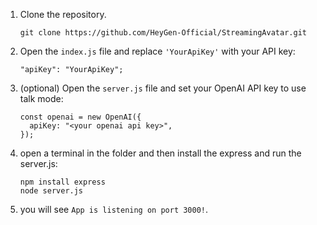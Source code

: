 

1. Clone the repository.

   ```
   git clone https://github.com/HeyGen-Official/StreamingAvatar.git
   ```

2. Open the `index.js` file and replace `'YourApiKey'` with your API key:

   ```
   "apiKey": "YourApiKey";
   ```
3. (optional) Open the `server.js` file and set your OpenAI API key to use talk mode:
   ```
   const openai = new OpenAI({
     apiKey: "<your openai api key>",
   });
   ```

4. open a terminal in the folder and then install the express and run the server.js:

   ```
   npm install express
   node server.js
   ```

5. you will see `App is listening on port 3000!`.
